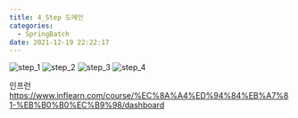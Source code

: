 ```yaml
---
title: 4_Step 도메인
categories:
  - SpringBatch
date: 2021-12-19 22:22:17
---
```


![step_1](/review_img/springbatch/3_step/1.PNG)
![step_2](/review_img/springbatch/3_step/2.PNG)
![step_3](/review_img/springbatch/3_step/3.PNG)
![step_4](/review_img/springbatch/3_step/4.PNG)



인프런 https://www.inflearn.com/course/%EC%8A%A4%ED%94%84%EB%A7%81-%EB%B0%B0%EC%B9%98/dashboard